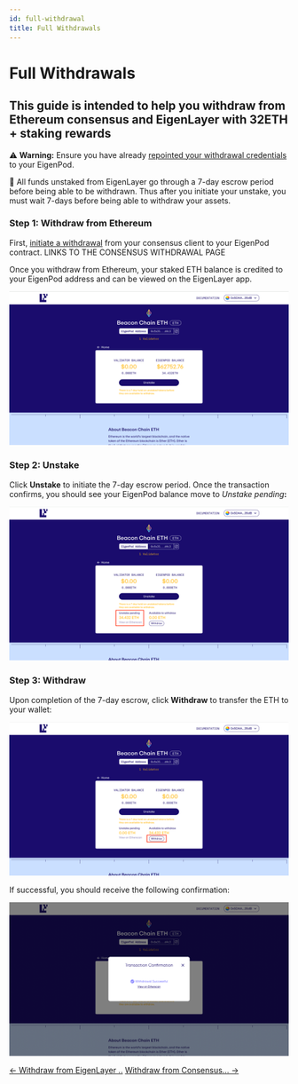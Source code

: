 ```yaml
---
id: full-withdrawal
title: Full Withdrawals
---
```


# Full Withdrawals

## This guide is intended to help you withdraw from Ethereum consensus and EigenLayer with 32ETH + staking rewards

:warning: **Warning:** Ensure you have already [repointed your withdrawal credentials](/restaking-guides/restaking-user-guide/native-restaking/repointing-a-validators-withdrawal-credentials) to your EigenPod.

:memo: All funds unstaked from EigenLayer go through a 7-day escrow period before being able to be withdrawn. Thus after you initiate your unstake, you must wait 7-days before being able to withdraw your assets.

### Step 1: Withdraw from Ethereum

First, [initiate a withdrawal](/restaking-guides/restaking-user-guide/native-restaking/withdrawal-flow/withdrawing-a-validator-from-consensus-layer) from your consensus client to your EigenPod contract.
LINKS TO THE CONSENSUS WITHDRAWAL PAGE


Once you withdraw from Ethereum, your staked ETH balance is credited to your EigenPod address and can be viewed on the EigenLayer app.

![](./images/page_4_1.png)

### Step 2: Unstake

Click **Unstake** to initiate the 7-day escrow period. Once the transaction confirms, you should see your EigenPod balance move to _Unstake pending_**:**

![](./images/page_4_2.png)


### Step 3: Withdraw[](#step-3-withdraw)

Upon completion of the 7-day escrow, click **Withdraw** to transfer the ETH to your wallet:

![](./images/page_4_3.png)

If successful, you should receive the following confirmation:

![](./images/page_4_4.png)

[← Withdraw from EigenLayer ..](./withdraw-from-eigenlayer.md)    [Withdraw from Consensus... →](./withdraw-validator-consensus-layer.md)
